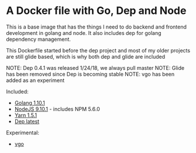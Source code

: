 # A Docker file with Go, Dep and Node

This is a base image that has the things I need to do backend and frontend development in golang and node. It also includes dep for golang dependency management.

This Dockerfile started before the dep project and most of my older projects are still glide based, which is why both dep and glide are included

NOTE: Dep 0.4.1 was released 1/24/18, we always pull master
NOTE: Glide has been removed since Dep is becoming stable
NOTE: vgo has been added as an experiment

Included:

* [Golang 1.10.1](https://golang.org/)
* [NodeJS 9.10.1](https://nodejs.org/en/) - includes NPM 5.6.0
* [Yarn 1.5.1](https://yarnpkg.com/)
* [Dep latest](https://github.com/golang/dep)

Experimental:

* [vgo](https://github.com/golang/vgo)
